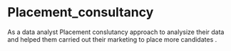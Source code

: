 # Placement_consultancy
As a data analyst Placement conslutancy approach to analysize their data and helped them carried out their marketing to place more candidates .
